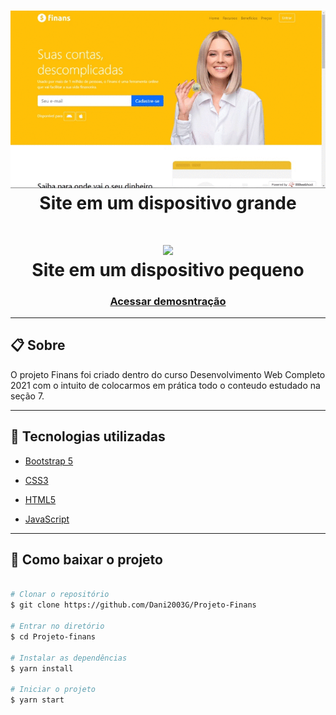 <h1 align="center">
    <img src="gif/finans_pc.gif">
    <br>
    Site em um dispositivo grande
</h1>

<h1 align="center">
    <img src="gif/finans_celular.gif">
    <br>
    Site em um dispositivo pequeno
</h1>

<h3 align="center">
    <a href="https://portfoliodanielalmeida.000webhostapp.com/projetos/projetos_bootstrap_5/projeto_finans/">Acessar demosntração</a>
</h3>

---

## 📋 Sobre
O projeto Finans foi criado dentro do curso Desenvolvimento Web Completo 2021 com o intuito de colocarmos em prática todo o conteudo estudado na seção 7.

---

## 🚀 Tecnologias utilizadas

- [Bootstrap 5](https://getbootstrap.com/docs/5.0/getting-started/introduction/)

- [CSS3](https://www.w3schools.com/css/default.asp)

- [HTML5](https://www.w3schools.com/html/default.asp)

- [JavaScript](https://www.w3schools.com/js/default.asp)

---

## 📁 Como baixar o projeto

```bash

# Clonar o repositório
$ git clone https://github.com/Dani2003G/Projeto-Finans

# Entrar no diretório
$ cd Projeto-finans

# Instalar as dependências
$ yarn install

# Iniciar o projeto
$ yarn start

```
